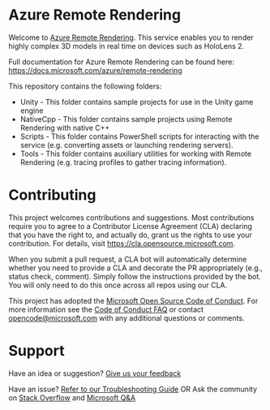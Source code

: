 # Azure Remote Rendering

Welcome to [Azure Remote Rendering](https://azure.microsoft.com/services/remote-rendering/).
This service enables you to render highly complex 3D models in real time on devices such as HoloLens 2.

Full documentation for Azure Remote Rendering can be found here:
https://docs.microsoft.com/azure/remote-rendering

This repository contains the following folders:
* Unity - This folder contains sample projects for use in the Unity game engine
* NativeCpp - This folder contains sample projects using Remote Rendering with native C++
* Scripts - This folder contains PowerShell scripts for interacting with the service (e.g. converting assets or launching rendering servers).
* Tools - This folder contains auxiliary utilities for working with Remote Rendering (e.g. tracing profiles to gather tracing information).

# Contributing

This project welcomes contributions and suggestions.  Most contributions require you to agree to a
Contributor License Agreement (CLA) declaring that you have the right to, and actually do, grant us
the rights to use your contribution. For details, visit https://cla.opensource.microsoft.com.

When you submit a pull request, a CLA bot will automatically determine whether you need to provide
a CLA and decorate the PR appropriately (e.g., status check, comment). Simply follow the instructions
provided by the bot. You will only need to do this once across all repos using our CLA.

This project has adopted the [Microsoft Open Source Code of Conduct](https://opensource.microsoft.com/codeofconduct/).
For more information see the [Code of Conduct FAQ](https://opensource.microsoft.com/codeofconduct/faq/) or
contact [opencode@microsoft.com](mailto:opencode@microsoft.com) with any additional questions or comments.

# Support

Have an idea or suggestion? [Give us your feedback](https://feedback.azure.com/forums/928696-azure-remote-rendering)

Have an issue? [Refer to our Troubleshooting Guide](https://docs.microsoft.com/en-us/azure/remote-rendering/resources/troubleshoot) OR Ask the community on [Stack Overflow](https://stackoverflow.com/questions/tagged/azure-remote-rendering) and [Microsoft Q&A](https://docs.microsoft.com/en-us/answers/topics/azure-remote-rendering.html)